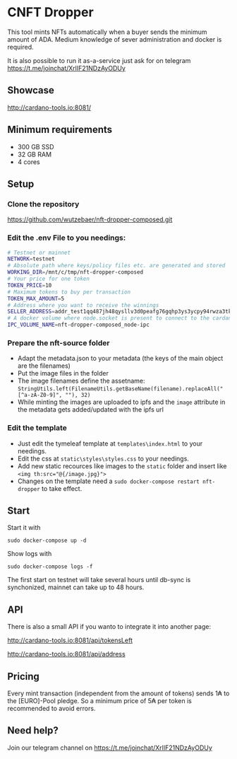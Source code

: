 # CNFT Dropper
This tool mints NFTs automatically when a buyer sends the minimum amount of ADA. Medium knowledge of sever administration and docker is required.

It is also possible to run it as-a-service just ask for on telegram https://t.me/joinchat/XrlIF21NDzAyODUy

## Showcase

http://cardano-tools.io:8081/

## Minimum requirements

- 300 GB SSD
- 32 GB RAM
- 4 cores

## Setup

### Clone the repository

https://github.com/wutzebaer/nft-dropper-composed.git

### Edit the .env File to you needings:

```bash
# Testnet or mainnet
NETWORK=testnet
# Absolute path where keys/policy files etc. are generated and stored
WORKING_DIR=/mnt/c/tmp/nft-dropper-composed
# Your price for one token
TOKEN_PRICE=10
# Maximum tokens to buy per transaction
TOKEN_MAX_AMOUNT=5
# Address where you want to receive the winnings
SELLER_ADDRESS=addr_test1qq487jh48qysllv3d0peafg76gqhp3ys3ycpy94rwza3tk4578p0hapx37mcflefvvwyhwtwn4kt83nkf7wqwx9tvsdshrgzfj
# A docker volume where node.socket is present to connect to the cardano-node. You can leave it as it is, as long the docker-compose.yml is in a dir named nft-dropper-composed (default if you extract the zip)
IPC_VOLUME_NAME=nft-dropper-composed_node-ipc
```

### Prepare the nft-source folder

- Adapt the metadata.json to your metadata (the keys of the main object are the filenames)
- Put the image files in the folder
- The image filenames define the assetname: `StringUtils.left(FilenameUtils.getBaseName(filename).replaceAll("[^a-zA-Z0-9]", ""), 32)`
- While minting the images are uploaded to ipfs and the `image` attribute in the metadata gets added/updated with the ipfs url

### Edit the template

- Just edit the tymeleaf template at `templates\index.html` to your needings. 
- Edit the css at `static\styles\styles.css` to your needings.
- Add new static recources like images to the `static` folder and insert like `<img th:src="@{/image.jpg}">`
- Changes on the template need a `sudo docker-compose restart nft-dropper` to take effect.

## Start

Start it with

```sudo docker-compose up -d```

Show logs with

```sudo docker-compose logs -f```

The first start on testnet will take several hours until db-sync is synchonized, mainnet can take up to 48 hours.

## API

There is also a small API if you wanto to integrate it into another page:

http://cardano-tools.io:8081/api/tokensLeft

http://cardano-tools.io:8081/api/address

## Pricing

Every mint transaction (independent from the amount of tokens) sends 1₳ to the [EURO]-Pool pledge. So a minimum price of 5₳ per token is recommended to avoid errors.

## Need help?

Join our telegram channel on https://t.me/joinchat/XrlIF21NDzAyODUy